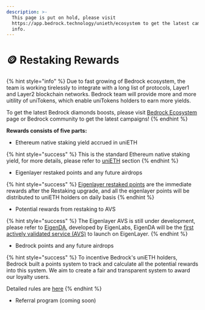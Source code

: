 ```yaml
---
description: >-
  This page is put on hold, please visit
  https://app.bedrock.technology/unieth/ecosystem to get the latest campaign
  info.
---
```


# 🪙 Restaking Rewards



{% hint style="info" %}
Due to fast growing of Bedrock ecosystem, the team is working tirelessly to integrate with a long list of protocols, Layer1 and Layer2 blockchain networks. Bedrock team will provide more and more uitility of uniTokens, which enable uniTokens holders to earn more yields.

To get the latest Bedrock diamonds boosts, please visit [Bedrock Ecosystem ](https://app.bedrock.technology/unieth/ecosystem)page or Bedrock community to get the latest campaigns!
{% endhint %}



**Rewards consists of five parts:**

* Ethereum native staking yield accrued in uniETH

{% hint style="success" %}
This is the standard Ethereum native staking yield, for more details, please refer to [uniETH](../multi-asset-liquid-staking/unieth/) section
{% endhint %}

* Eigenlayer restaked points and any future airdrops

{% hint style="success" %}
[Eigenlayer restaked points](https://docs.eigenlayer.xyz/restaking-guides/restaking-user-guide/restaked-points) are the immediate rewards after the Restaking upgrade, and all the eigenlayer points will be distributed to uniETH holders on daily basis&#x20;
{% endhint %}

* Potential rewards from restaking to AVS

{% hint style="success" %}
The Eigenlayer AVS is still under development, please refer to [EigenDA](https://docs.eigenlayer.xyz/eigenda-guides/eigenda-overview),  developed by EigenLabs, EigenDA will be the [first actively validated service (AVS)](https://www.blog.eigenlayer.xyz/twelve-early-projects-building-on-eigenlayer/) to launch on EigenLayer.
{% endhint %}

* Bedrock points and any future airdrops

{% hint style="success" %}
To incentive Bedrock's uniETH holders, Bedrock built a points system to track and calculate all the potential rewards into this system. We aim to create a fair and transparent system to award our loyalty users.

Detailed rules are [here](bedrock-diamonds.md)&#x20;
{% endhint %}

* Referral program (coming soon)
